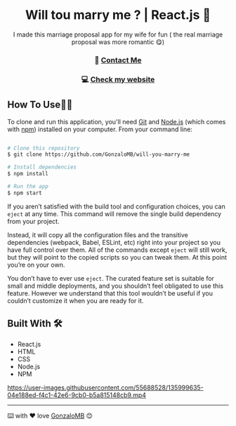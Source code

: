 <!-- Please update value in the {}  -->

<h1 align="center">Will tou marry me ? | React.js 💍 </h1>

<div align="center">
  I made this marriage proposal app for my wife for fun ( the real marriage proposal was more romantic 😋)
</div>

<div align="center">
  <h3> 📝 
    <a href="https://www.linkedin.com/in/gonzalo-meana-balseiro-90a523188/">
      Contact Me
    </a>
  </h3>
    <h3> 💻  
    <a href="http://gonzalomb.com">
      Check my website
    </a>
  </h3>
</div>

## How To Use👨‍💻

<!-- Example: -->

To clone and run this application, you'll need [Git](https://git-scm.com) and [Node.js](https://nodejs.org/en/download/) (which comes with [npm](http://npmjs.com)) installed on your computer. From your command line:

```bash

# Clone this repository
$ git clone https://github.com/GonzaloMB/will-you-marry-me

# Install dependencies
$ npm install

# Run the app
$ npm start

```
If you aren’t satisfied with the build tool and configuration choices, you can `eject` at any time. This command will remove the single build dependency from your project.

Instead, it will copy all the configuration files and the transitive dependencies (webpack, Babel, ESLint, etc) right into your project so you have full control over them. All of the commands except `eject` will still work, but they will point to the copied scripts so you can tweak them. At this point you’re on your own.

You don’t have to ever use `eject`. The curated feature set is suitable for small and middle deployments, and you shouldn’t feel obligated to use this feature. However we understand that this tool wouldn’t be useful if you couldn’t customize it when you are ready for it.

## Built With 🛠️

* React.js
* HTML
* CSS 
* Node.js
* NPM


https://user-images.githubusercontent.com/55688528/135999635-04e188ed-f4c1-42e6-9cb0-b5a815148cb9.mp4


---
⌨️ with ❤️ love [GonzaloMB](https://github.com/GonzaloMB) 😊

